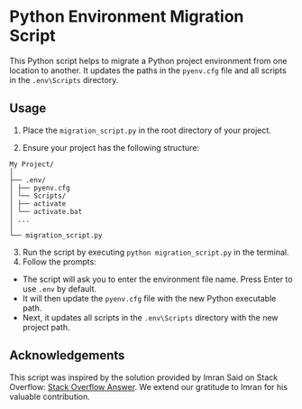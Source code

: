 # Python Environment Migration Script

  This Python script helps to migrate a Python project environment from one location to another. It updates the paths in the `pyenv.cfg` file and all scripts in the `.env\Scripts` directory.
 

## Usage

  
1. Place the `migration_script.py` in the root directory of your project.
  

2. Ensure your project has the following structure:
```
My Project/
│
├── .env/
│ ├── pyenv.cfg
│ └── Scripts/
│ ├── activate
│ └── activate.bat
│ ...
│
└── migration_script.py
```
3. Run the script by executing `python migration_script.py` in the terminal.
4. Follow the prompts:
- The script will ask you to enter the environment file name. Press Enter to use `.env` by default.
- It will then update the `pyenv.cfg` file with the new Python executable path.
- Next, it updates all scripts in the `.env\Scripts` directory with the new project path.

## Acknowledgements
This script was inspired by the solution provided by Imran Said on Stack Overflow: [Stack Overflow Answer](https://stackoverflow.com/a/72999525). We extend our gratitude to Imran for his valuable contribution.
